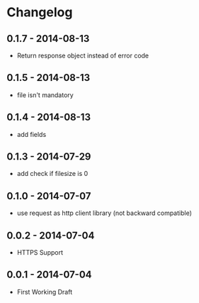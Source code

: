 # Changelog

## 0.1.7 - 2014-08-13
- Return response object instead of error code

## 0.1.5 - 2014-08-13
- file isn't mandatory

## 0.1.4 - 2014-08-13
- add fields

## 0.1.3 - 2014-07-29
- add check if filesize is 0

## 0.1.0 - 2014-07-07
- use request as http client library (not backward compatible)

## 0.0.2 - 2014-07-04
- HTTPS Support

## 0.0.1 - 2014-07-04
- First Working Draft